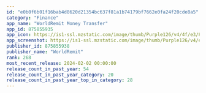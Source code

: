 ```yaml
---
id: "e0b0f6b01f16bab4d8620d21354bc637f81a1b74179bf7662e0fa24f20cde8a5"
category: "Finance"
app_name: "WorldRemit Money Transfer"
app_id: 875855935
app_icon: https://is1-ssl.mzstatic.com/image/thumb/Purple126/v4/4f/e3/86/4fe386e2-69bf-8cd5-92d7-6da1ccf09845/AppIcon-0-0-1x_U007emarketing-0-9-0-0-85-220.png/1024x1024bb.png
app_screenshot: https://is1-ssl.mzstatic.com/image/thumb/Purple126/v4/e5/b9/dc/e5b9dc84-0a8c-7021-6fbd-d49ba026e894/1a41b44d-4943-4bd9-9d27-a051c533dde1_GreenerFields_app_store_screen_1242x2688_1.jpg/1242x2688bb.png
publisher_id: 875855938
publisher_name: "WorldRemit"
rank: 268
most_recent_release: 2024-02-02 00:00:00
release_count_in_past_year: 54
release_count_in_past_year_category: 20
release_count_in_past_year_top_in_category: 28
---
```

